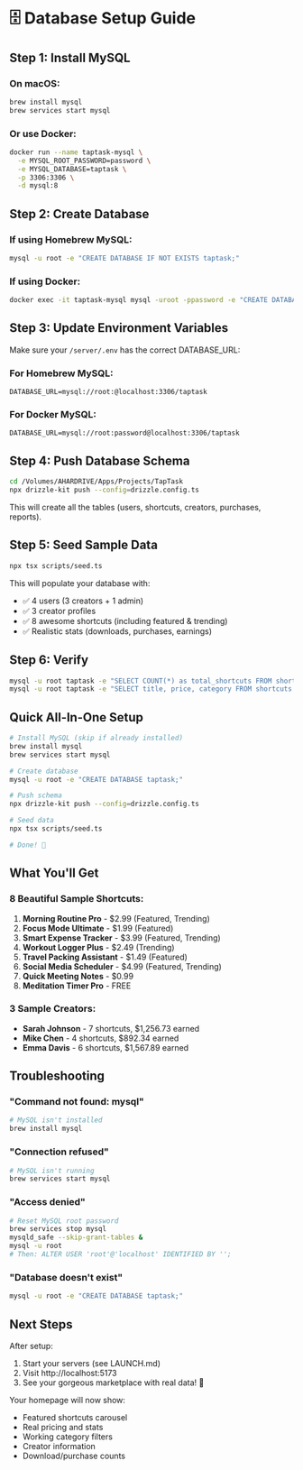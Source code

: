 # 🗄️ Database Setup Guide

## Step 1: Install MySQL

### On macOS:
```bash
brew install mysql
brew services start mysql
```

### Or use Docker:
```bash
docker run --name taptask-mysql \
  -e MYSQL_ROOT_PASSWORD=password \
  -e MYSQL_DATABASE=taptask \
  -p 3306:3306 \
  -d mysql:8
```

## Step 2: Create Database

### If using Homebrew MySQL:
```bash
mysql -u root -e "CREATE DATABASE IF NOT EXISTS taptask;"
```

### If using Docker:
```bash
docker exec -it taptask-mysql mysql -uroot -ppassword -e "CREATE DATABASE IF NOT EXISTS taptask;"
```

## Step 3: Update Environment Variables

Make sure your `/server/.env` has the correct DATABASE_URL:

### For Homebrew MySQL:
```
DATABASE_URL=mysql://root:@localhost:3306/taptask
```

### For Docker MySQL:
```
DATABASE_URL=mysql://root:password@localhost:3306/taptask
```

## Step 4: Push Database Schema

```bash
cd /Volumes/AHARDRIVE/Apps/Projects/TapTask
npx drizzle-kit push --config=drizzle.config.ts
```

This will create all the tables (users, shortcuts, creators, purchases, reports).

## Step 5: Seed Sample Data

```bash
npx tsx scripts/seed.ts
```

This will populate your database with:
- ✅ 4 users (3 creators + 1 admin)
- ✅ 3 creator profiles
- ✅ 8 awesome shortcuts (including featured & trending)
- ✅ Realistic stats (downloads, purchases, earnings)

## Step 6: Verify

```bash
mysql -u root taptask -e "SELECT COUNT(*) as total_shortcuts FROM shortcuts;"
mysql -u root taptask -e "SELECT title, price, category FROM shortcuts LIMIT 5;"
```

## Quick All-In-One Setup

```bash
# Install MySQL (skip if already installed)
brew install mysql
brew services start mysql

# Create database
mysql -u root -e "CREATE DATABASE taptask;"

# Push schema
npx drizzle-kit push --config=drizzle.config.ts

# Seed data
npx tsx scripts/seed.ts

# Done! 🎉
```

## What You'll Get

### 8 Beautiful Sample Shortcuts:
1. **Morning Routine Pro** - $2.99 (Featured, Trending)
2. **Focus Mode Ultimate** - $1.99 (Featured)
3. **Smart Expense Tracker** - $3.99 (Featured, Trending)
4. **Workout Logger Plus** - $2.49 (Trending)
5. **Travel Packing Assistant** - $1.49 (Featured)
6. **Social Media Scheduler** - $4.99 (Featured, Trending)
7. **Quick Meeting Notes** - $0.99
8. **Meditation Timer Pro** - FREE

### 3 Sample Creators:
- **Sarah Johnson** - 7 shortcuts, $1,256.73 earned
- **Mike Chen** - 4 shortcuts, $892.34 earned
- **Emma Davis** - 6 shortcuts, $1,567.89 earned

## Troubleshooting

### "Command not found: mysql"
```bash
# MySQL isn't installed
brew install mysql
```

### "Connection refused"
```bash
# MySQL isn't running
brew services start mysql
```

### "Access denied"
```bash
# Reset MySQL root password
brew services stop mysql
mysqld_safe --skip-grant-tables &
mysql -u root
# Then: ALTER USER 'root'@'localhost' IDENTIFIED BY '';
```

### "Database doesn't exist"
```bash
mysql -u root -e "CREATE DATABASE taptask;"
```

## Next Steps

After setup:
1. Start your servers (see LAUNCH.md)
2. Visit http://localhost:5173
3. See your gorgeous marketplace with real data! 🚀

Your homepage will now show:
- Featured shortcuts carousel
- Real pricing and stats
- Working category filters
- Creator information
- Download/purchase counts


